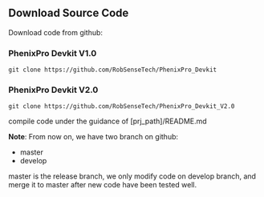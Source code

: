 ## Download Source Code

Download code from github:

### PhenixPro Devkit V1.0
```
git clone https://github.com/RobSenseTech/PhenixPro_Devkit
```

### PhenixPro Devkit V2.0
```
git clone https://github.com/RobSenseTech/PhenixPro_Devkit_V2.0
```

compile code under the guidance of [prj_path]/README.md

**Note**: From now on, we have two branch on github:

- master
- develop

master is the release branch, we only modify code on develop branch, and merge it to master after new code have been tested well.